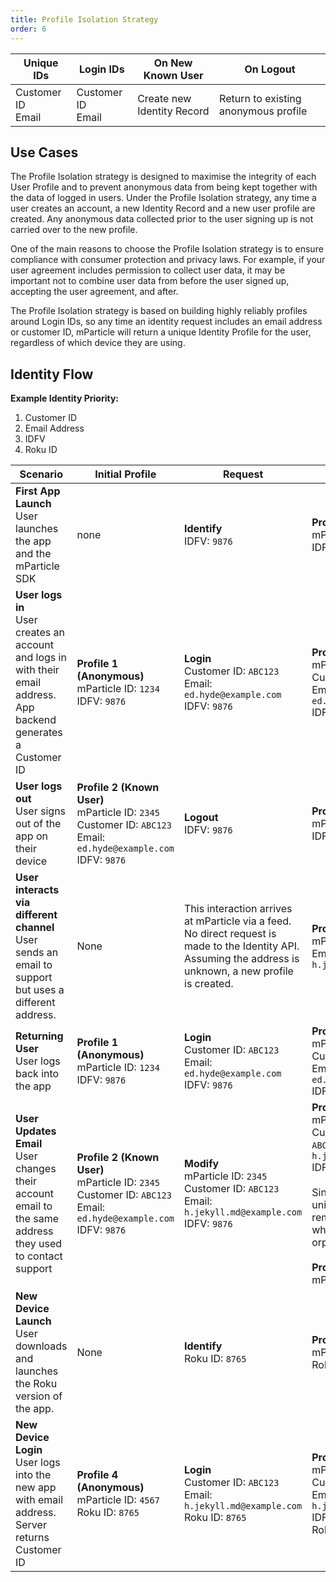```yaml
---
title: Profile Isolation Strategy
order: 6
---
```



| **Unique IDs** | **Login IDs** | **On New Known User** | **On Logout** |
| --- | --- | --- | --- |
|Customer ID<br>Email | Customer ID<br>Email | Create new Identity Record | Return to existing anonymous profile |

## Use Cases

The Profile Isolation strategy is designed to maximise the integrity of each User Profile and to prevent anonymous data from being kept together with the data of logged in users. Under the Profile Isolation strategy, any time a user creates an account, a new Identity Record and a new user profile are created. Any anonymous data collected prior to the user signing up is not carried over to the new profile.

One of the main reasons to choose the Profile Isolation strategy is to ensure compliance with consumer protection and privacy laws. For example, if your user agreement includes permission to collect user data, it may be important not to combine user data from before the user signed up, accepting the user agreement, and after.

The Profile Isolation strategy is based on building highly reliably profiles around Login IDs, so any time an identity request includes an email address or customer ID, mParticle will return a unique Identity Profile for the user, regardless of which device they are using.

## Identity Flow

**Example Identity Priority:**

1. Customer ID
2. Email Address
3. IDFV
4. Roku ID

| **Scenario** | **Initial Profile** | **Request** | **New Profile** |
| --- | --- | --- | --- |
| **First App Launch**<br> User launches the app and the mParticle SDK | none | **Identify**<br> IDFV: `9876` | **Profile 1 (Anonymous)**<br>mParticle ID: `1234`<br>IDFV: `9876` |
| **User logs in** <br>User creates an account and logs in with their email address. App backend generates a Customer ID | **Profile 1 (Anonymous)**<br>mParticle ID: `1234`<br>IDFV: `9876` | **Login**<br> Customer ID: `ABC123`<br>Email: `ed.hyde@example.com`<br>IDFV: `9876` | **Profile 2 (Known User)**<br>mParticle ID: `2345`<br>Customer ID: `ABC123`<br>Email: `ed.hyde@example.com`<br>IDFV: `9876` |
| **User logs out**<br> User signs out of the app on their device | **Profile 2 (Known User)**<br>mParticle ID: `2345`<br>Customer ID: `ABC123`<br>Email: `ed.hyde@example.com`<br>IDFV: `9876`  | **Logout**<br> IDFV: `9876` | **Profile 1 (Anonymous)**<br>mParticle ID: `1234`<br>IDFV: `9876` |
| **User interacts via different channel**<br> User sends an email to support but uses a different address. | None | This interaction arrives at mParticle via a feed. No direct request is made to the Identity API. Assuming the address is unknown, a new profile is created. | **Profile 3 (Known User)**<br>mParticle ID: `3456`<br>Email: `h.jekyll.md@example.com` |
| **Returning User**<br>User logs back into the app | **Profile 1 (Anonymous)**<br>mParticle ID: `1234`<br>IDFV: `9876` | **Login**<br>Customer ID: `ABC123`<br>Email: `ed.hyde@example.com`<br>IDFV: `9876` | **Profile 2 (Known User)**<br>mParticle ID: `2345`<br>Customer ID: `ABC123`<br>Email: `ed.hyde@example.com`<br>IDFV: `9876` |
| **User Updates Email**<br>User changes their account email to the same address they used to contact support | **Profile 2 (Known User)**<br>mParticle ID: `2345`<br>Customer ID: `ABC123`<br>Email: `ed.hyde@example.com`<br>IDFV: `9876` | **Modify**<br>mParticle ID: `2345`<br>Customer ID: `ABC123`<br>Email: `h.jekyll.md@example.com`<br>IDFV: `9876` | **Profile 2 (Known User)**<br>mParticle ID: `2345`<br>Customer ID: `ABC123`Email: `h.jekyll.md@example.com`<br>IDFV: `9876`<br><br> Since email must be unique, the email is removed from Profile 3, which is now an orphaned.<br><br>**Profile 3 (Anonymous)**<br>mParticle ID: `3456` |
| **New Device Launch**<br> User downloads and launches the Roku version of the app. | None | **Identify**<br> Roku ID: `8765` | **Profile 4 (Anonymous)**<br>mParticle ID: `4567`<br>Roku ID: `8765` |
| **New Device Login**<br> User logs into the new app with email address. Server returns Customer ID | **Profile 4 (Anonymous)**<br>mParticle ID: `4567`<br>Roku ID: `8765` | **Login**<br>Customer ID: `ABC123`<br>Email: `h.jekyll.md@example.com`<br>Roku ID: `8765` | **Profile 2 (Known User)**<br>mParticle ID: `2345`<br>Customer ID: `ABC123`<br>Email: `h.jekyll.md@example.com`<br>IDFV: `9876`<br>Roku ID: `8765` |
